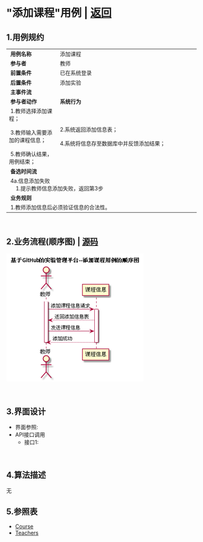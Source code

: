 # "添加课程"用例 | [返回](../README.md#6)

## 1.用例规约

<table>
    <tr>
        <td width="150"> <b>&nbsp;用例名称</b></td>
        <td colspan="2" width="700">&nbsp;添加课程</td>
    </tr>
    <tr>
        <td width="150"> <b>&nbsp;参与者</b></td>
        <td colspan="2" width="700">&nbsp;教师</td>
    </tr>
    <tr>
        <td width="150"> <b>&nbsp;前置条件</b></td>
        <td colspan="2" width="700">&nbsp;已在系统登录</td>
    </tr>
    <tr>
        <td width="150"> <b>&nbsp;后置条件</b></td>
        <td colspan="2" width="700">&nbsp;添加实验</td>
    </tr>
    <tr>
        <td colspan="3" width="200"> <b>&nbsp;主事件流</b></td>
    </tr>
    <tr>
        <td colspan="2" width="180"> <b>&nbsp;参与者动作</b></td>
        <td width="410"> <b>&nbsp;系统行为</b></td>
    </tr>
    <tr>
        <td colspan="2" width="180">
            <span>&nbsp;1.教师选择添加课程；</span>
            <br>
            <span>&nbsp;</span>
            <br>
            <span>&nbsp;3.教师输入需要添加的课程信息；</span>
            <br>
            <span>&nbsp;</span>
            <br>
            <span>&nbsp;5.教师确认结果，用例结束；</span>
        </td>
        <td width="480">
            <span>&nbsp;</span>
            <br>
            <span>&nbsp;2.系统返回添加信息表；</span>
            <br>
            <span>&nbsp;</span>
            <br>
            <span>&nbsp;4.系统将信息存至数据库中并反馈添加结果；</span>
            <br>
            <span>&nbsp;</span>
        </td>
    </tr>
    <tr>
        <td colspan="3" width="200"> <b>&nbsp;备选时间流</b></td>
    </tr>
    <tr>
        <td colspan="3" width="200">
            <span>&nbsp;4a.信息添加失败</span>
            <br>
            <span>&nbsp;&emsp;1.提示教师信息添加失败，返回第3步</span>
        </td>
    </tr>
    <tr>
        <td colspan="3" width="200"> <b>&nbsp;业务规则</b></td>
    </tr>
    <tr>
        <td colspan="3" width="200">
            <span>&nbsp;1.教师添加信息后必须验证信息的合法性。</span>
        </td>
    </tr>
</table>

<br>

## 2.业务流程(顺序图) | [源码](../puml/AddCourse.puml)
![img](../picture/AddCourseSe.png)

<br>

## 3.界面设计
* 界面参照:
* API接口调用
    * 接口1:
    
    
<br>

## 4.算法描述
无

## 5.参照表
* [Course](../Markdown/DataBase.md#course课程表)
* [Teachers](../Markdown/DataBase.md#teachers教师表)